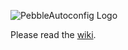 ![PebbleAutoconfig Logo](https://code.google.com/p/pebble-autoconfig/logo?cct=1394790484)

Please read the [wiki](https://github.com/gregoiresage/pebble-autoconfig/wiki).

